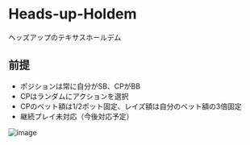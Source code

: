 # Heads-up-Holdem
ヘッズアップのテキサスホールデム

## 前提
* ポジションは常に自分がSB、CPがBB
* CPはランダムにアクションを選択
* CPのベット額は1/2ポット固定、レイズ額は自分のベット額の3倍固定
* 継続プレイ未対応（今後対応予定）

![image](https://user-images.githubusercontent.com/79554085/125285517-b3035f00-e355-11eb-9254-1bd692d6e148.png)
